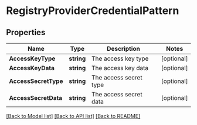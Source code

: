 # RegistryProviderCredentialPattern

## Properties

Name | Type | Description | Notes
------------ | ------------- | ------------- | -------------
**AccessKeyType** | **string** | The access key type | [optional] 
**AccessKeyData** | **string** | The access key data | [optional] 
**AccessSecretType** | **string** | The access secret type | [optional] 
**AccessSecretData** | **string** | The access secret data | [optional] 

[[Back to Model list]](../README.md#documentation-for-models) [[Back to API list]](../README.md#documentation-for-api-endpoints) [[Back to README]](../README.md)


